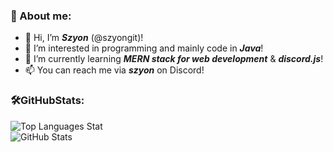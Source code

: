 ### 👋 About me:

- 👋 Hi, I’m ***Szyon*** (@szyongit)!
- 👀 I’m interested in programming and mainly code in ***Java***!
- 🌱 I’m currently learning ***MERN stack for web development*** & ***discord.js***!
- 📫 You can reach me via ***szyon*** on Discord!<br/>


### 🛠️GitHubStats:
![Top Languages Stat](https://github-readme-stats.vercel.app/api/top-langs/?username=szyongit&theme=tokyonight)<br/>
![GitHub Stats](https://github-readme-streak-stats.herokuapp.com/?user=your-github-username&theme=tokyonight)


<!---
szyongit/szyongit is a ✨ special ✨ repository because its `README.md` (this file) appears on your GitHub profile.
You can click the Preview link to take a look at your changes.
--->

<!---
but I am looking forward to ***other languages***!
--->
